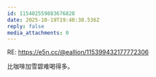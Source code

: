 ```yaml
---
id: 115402559883676828
date: 2025-10-19T19:48:38.536Z
reply: false
media_attachments: 0
---
```


<p class="quote-inline">RE: <a href="https://e5n.cc/@eallion/115399432177772306" target="_blank" rel="nofollow noopener" translate="no"><span class="invisible">https://</span><span class="ellipsis">e5n.cc/@eallion/11539943217777</span><span class="invisible">2306</span></a></p><p>比咖啡加雪碧难喝得多。</p>
